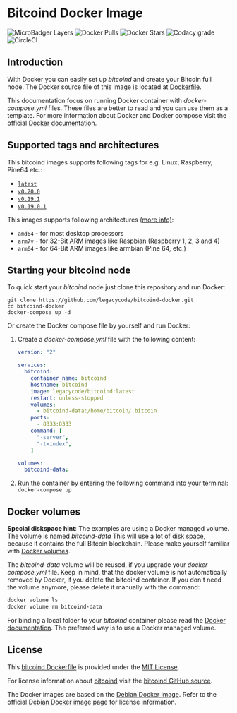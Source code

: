 # Bitcoind Docker Image

![MicroBadger Layers](https://img.shields.io/microbadger/layers/legacycode/bitcoind) ![Docker Pulls](https://img.shields.io/docker/pulls/legacycode/bitcoind) ![Docker Stars](https://img.shields.io/docker/stars/legacycode/bitcoind) ![Codacy grade](https://img.shields.io/codacy/grade/109e2de909e645aebaa73d8b099c72b9) ![CircleCI](https://img.shields.io/circleci/build/github/legacycode/bitcoind-docker)

## Introduction

With Docker you can easily set up _bitcoind_ and create your Bitcoin full node.
The Docker source file of this image is located at [Dockerfile][1].

This documentation focus on running Docker container with _docker-compose.yml_ files. These files are better to read and you can use them as a template. For more information about Docker and Docker compose visit the official [Docker documentation][2].

## Supported tags and architectures

This bitcoind images supports following tags for e.g. Linux, Raspberry, Pine64 etc.:

-   [`latest`](https://github.com/legacycode/bitcoind-docker/blob/latest/Dockerfile)
-   [`v0.20.0`](https://github.com/legacycode/bitcoind-docker/blob/v0.20.0/Dockerfile)
-   [`v0.19.1`](https://github.com/legacycode/bitcoind-docker/blob/v0.19.1/Dockerfile)
-   [`v0.19.0.1`](https://github.com/legacycode/bitcoind-docker/blob/v0.19.0.1/Dockerfile)

This images supports following architectures [(more info)](8):

-   `amd64` - for most desktop processors
-   `arm7v` - for 32-Bit ARM images like Raspbian (Raspberry 1, 2, 3 and 4)
-   `arm64` - for 64-Bit ARM images like armbian (Pine 64, etc.)

## Starting your bitcoind node

To quick start your _bitcoind_ node just clone this repository and run Docker:

```shell
git clone https://github.com/legacycode/bitcoind-docker.git
cd bitcoind-docker
docker-compose up -d
```

Or create the Docker compose file by yourself and run Docker:

1.  Create a _docker-compose.yml_ file with the following content:

    ```yaml
    version: "2"

    services:
      bitcoind:
        container_name: bitcoind
        hostname: bitcoind
        image: legacycode/bitcoind:latest
        restart: unless-stopped
        volumes:
          - bitcoind-data:/home/bitcoin/.bitcoin
        ports:
          - 8333:8333
        command: [
          "-server",
          "-txindex",
        ]

    volumes:
      bitcoind-data:
    ```

2.  Run the container by entering the following command into your terminal:
    `docker-compose up`

## Docker volumes

**Special diskspace hint**: The examples are using a Docker managed volume. The volume is named _bitcoind-data_ This will use a lot of disk space, because it contains the full Bitcoin blockchain. Please make yourself familiar with [Docker volumes][3].

The _bitcoind-data_ volume will be reused, if you upgrade your _docker-compose.yml_ file. Keep in mind, that the docker volume is not automatically removed by Docker, if you delete the bitcoind container. If you don't need the volume anymore, please delete it manually with the command:

```bash
docker volume ls
docker volume rm bitcoind-data
```

For binding a local folder to your _bitcoind_ container please read the [Docker documentation][2]. The preferred way is to use a Docker managed volume.

## License

This [bitcoind Dockerfile][1] is provided under the [MIT License][4].

For license information about [bitcoind][5] visit the [bitcoind GitHub source][6].

The Docker images are based on the [Debian Docker image][7]. Refer to the official [Debian Docker image][7] page for license information.

[1]: https://github.com/legacycode/bitcoind-docker

[2]: https://docs.docker.com/

[3]: https://docs.docker.com/storage/volumes/

[4]: https://github.com/legacycode/bitcoind-docker/blob/latest/LICENSE.md

[5]: https://github.com/bitcoin/bitcoin

[6]: https://github.com/bitcoin/bitcoin/blob/master/COPYING

[7]: https://hub.docker.com/_/debian
